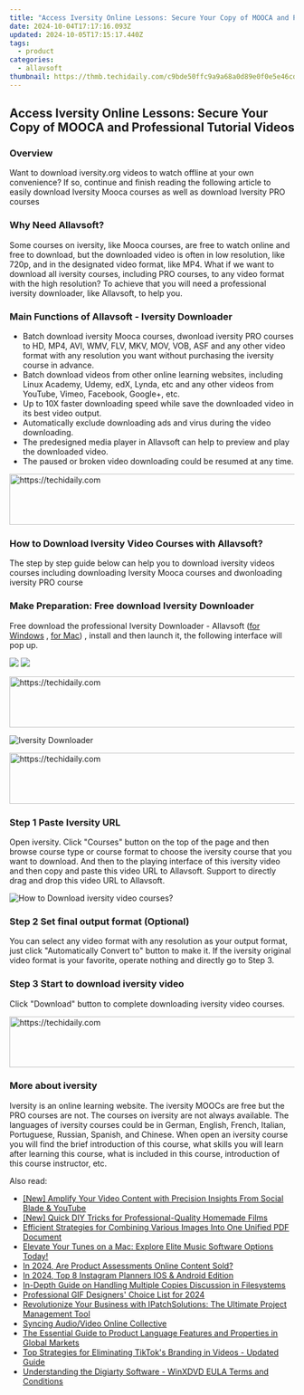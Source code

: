```yaml
---
title: "Access Iversity Online Lessons: Secure Your Copy of MOOCA and Professional Tutorial Videos"
date: 2024-10-04T17:17:16.093Z
updated: 2024-10-05T17:15:17.440Z
tags:
  - product
categories:
  - allavsoft
thumbnail: https://thmb.techidaily.com/c9bde50ffc9a9a68a0d89e0f0e5e46cd2e144cb4ea5d9637c925f68f1f756db1.jpg
---
```


## Access Iversity Online Lessons: Secure Your Copy of MOOCA and Professional Tutorial Videos

### Overview

Want to download iversity.org videos to watch offline at your own convenience? If so, continue and finish reading the following article to easily download Iversity Mooca courses as well as download Iversity PRO courses

### Why Need Allavsoft?

Some courses on iversity, like Mooca courses, are free to watch online and free to download, but the downloaded video is often in low resolution, like 720p, and in the designated video format, like MP4\. What if we want to download all iversity courses, including PRO courses, to any video format with the high resolution? To achieve that you will need a professional iversity downloader, like Allavsoft, to help you.

### Main Functions of Allavsoft - Iversity Downloader

* Batch download iversity Mooca courses, dwonload iversity PRO courses to HD, MP4, AVI, WMV, FLV, MKV, MOV, VOB, ASF and any other video format with any resolution you want without purchasing the iversity course in advance.
* Batch download videos from other online learning websites, including Linux Academy, Udemy, edX, Lynda, etc and any other videos from YouTube, Vimeo, Facebook, Google+, etc.
* Up to 10X faster downloading speed while save the downloaded video in its best video output.
* Automatically exclude downloading ads and virus during the video downloading.
* The predesigned media player in Allavsoft can help to preview and play the downloaded video.
* The paused or broken video downloading could be resumed at any time.

<!-- affiliate ads begin -->
<a href="https://aligracehair.sjv.io/c/5597632/1886019/19272" target="_top" id="1886019">
  <img src="//a.impactradius-go.com/display-ad/19272-1886019" border="0" alt="https://techidaily.com" width="728" height="90"/>
</a>
<img height="0" width="0" src="https://aligracehair.sjv.io/i/5597632/1886019/19272" style="position:absolute;visibility:hidden;" border="0" />
<!-- affiliate ads end -->

### How to Download Iversity Video Courses with Allavsoft?

The step by step guide below can help you to download iversity videos courses including downloading Iversity Mooca courses and dwonloading iversity PRO course

### Make Preparation: Free download Iversity Downloader

Free download the professional Iversity Downloader - Allavsoft ([for Windows](https://tools.techidaily.com/allavsoft/products/) , [for Mac](https://tools.techidaily.com/allavsoft/products/)) , install and then launch it, the following interface will pop up.

[![](https://www.allavsoft.com/how-to/../images/how-to/free-download-win.jpg)](https://tools.techidaily.com/allavsoft/products/) [![](https://www.allavsoft.com/how-to/../images/how-to/free-download-mac.jpg)](https://tools.techidaily.com/allavsoft/products/)

<!-- affiliate ads begin -->
<a href="https://ephamedtechinc.pxf.io/c/5597632/2123509/26400" target="_top" id="2123509">
  <img src="//a.impactradius-go.com/display-ad/26400-2123509" border="0" alt="https://techidaily.com" width="728" height="90"/>
</a>
<img height="0" width="0" src="https://ephamedtechinc.pxf.io/i/5597632/2123509/26400" style="position:absolute;visibility:hidden;" border="0" />
<!-- affiliate ads end -->

![Iversity Downloader](https://www.allavsoft.com/how-to/../images/allavsoft/screen-shot-600.jpg)

<!-- affiliate ads begin -->
<a href="https://appsumo.8odi.net/c/5597632/2105874/7443" target="_top" id="2105874">
  <img src="//a.impactradius-go.com/display-ad/7443-2105874" border="0" alt="https://techidaily.com" width="728" height="90"/>
</a>
<img height="0" width="0" src="https://appsumo.8odi.net/i/5597632/2105874/7443" style="position:absolute;visibility:hidden;" border="0" />
<!-- affiliate ads end -->

### Step 1 Paste Iversity URL

Open iversity. Click "Courses" button on the top of the page and then browse course type or course format to choose the iversity course that you want to download. And then to the playing interface of this iversity video and then copy and paste this video URL to Allavsoft. Support to directly drag and drop this video URL to Allavsoft.

![How to Download iversity video courses?](https://www.allavsoft.com/how-to/../images/how-to/download-rtmp-video/download-rtmp-video.jpg)

### Step 2 Set final output format (Optional)

You can select any video format with any resolution as your output format, just click "Automatically Convert to" button to make it. If the iversity original video format is your favorite, operate nothing and directly go to Step 3.

### Step 3 Start to download iversity video

Click "Download" button to complete downloading iversity video courses.

<!-- affiliate ads begin -->
<a href="https://unicoeye.pxf.io/c/5597632/2134236/18498" target="_top" id="2134236">
  <img src="//a.impactradius-go.com/display-ad/18498-2134236" border="0" alt="https://techidaily.com" width="728" height="90"/>
</a>
<img height="0" width="0" src="https://unicoeye.pxf.io/i/5597632/2134236/18498" style="position:absolute;visibility:hidden;" border="0" />
<!-- affiliate ads end -->

### More about iversity

Iversity is an online learning website. The iversity MOOCs are free but the PRO courses are not. The courses on iversity are not always available. The languages of iversity courses could be in German, English, French, Italian, Portuguese, Russian, Spanish, and Chinese. When open an iversity course you will find the brief introduction of this course, what skills you will learn after learning this course, what is included in this course, introduction of this course instructor, etc.

<ins class="adsbygoogle"
     style="display:block"
     data-ad-format="autorelaxed"
     data-ad-client="ca-pub-7571918770474297"
     data-ad-slot="1223367746"></ins>

<ins class="adsbygoogle"
     style="display:block"
     data-ad-client="ca-pub-7571918770474297"
     data-ad-slot="8358498916"
     data-ad-format="auto"
     data-full-width-responsive="true"></ins>

<span class="atpl-alsoreadstyle">Also read:</span>
<div><ul>
<li><a href="https://youtube-lab.techidaily.com/mplify-your-video-content-with-precision-insights-from-social-blade-and-youtube/"><u>[New] Amplify Your Video Content with Precision Insights From Social Blade & YouTube</u></a></li>
<li><a href="https://extra-skills.techidaily.com/new-quick-diy-tricks-for-professional-quality-homemade-films/"><u>[New] Quick DIY Tricks for Professional-Quality Homemade Films</u></a></li>
<li><a href="https://fox-web3.techidaily.com/efficient-strategies-for-combining-various-images-into-one-unified-pdf-document/"><u>Efficient Strategies for Combining Various Images Into One Unified PDF Document</u></a></li>
<li><a href="https://fox-web3.techidaily.com/elevate-your-tunes-on-a-mac-explore-elite-music-software-options-today/"><u>Elevate Your Tunes on a Mac: Explore Elite Music Software Options Today!</u></a></li>
<li><a href="https://fox-helps.techidaily.com/in-2024-are-product-assessments-online-content-sold/"><u>In 2024, Are Product Assessments Online Content Sold?</u></a></li>
<li><a href="https://instagram-videos.techidaily.com/in-2024-top-8-instagram-planners-ios-and-android-edition/"><u>In 2024, Top 8 Instagram Planners IOS & Android Edition</u></a></li>
<li><a href="https://fox-web3.techidaily.com/in-depth-guide-on-handling-multiple-copies-discussion-in-filesystems/"><u>In-Depth Guide on Handling Multiple Copies Discussion in Filesystems</u></a></li>
<li><a href="https://facebook-record-videos.techidaily.com/professional-gif-designers-choice-list-for-2024/"><u>Professional GIF Designers' Choice List for 2024</u></a></li>
<li><a href="https://fox-web3.techidaily.com/revolutionize-your-business-with-ipatchsolutions-the-ultimate-project-management-tool/"><u>Revolutionize Your Business with IPatchSolutions: The Ultimate Project Management Tool</u></a></li>
<li><a href="https://extra-lessons.techidaily.com/syncing-audiovideo-online-collective/"><u>Syncing Audio/Video Online Collective</u></a></li>
<li><a href="https://fox-web3.techidaily.com/the-essential-guide-to-product-language-features-and-properties-in-global-markets/"><u>The Essential Guide to Product Language Features and Properties in Global Markets</u></a></li>
<li><a href="https://win-updates.techidaily.com/top-strategies-for-eliminating-tiktoks-branding-in-videos-updated-guide/"><u>Top Strategies for Eliminating TikTok's Branding in Videos - Updated Guide</u></a></li>
<li><a href="https://vp-tips.techidaily.com/understanding-the-digiarty-software-winxdvd-eula-terms-and-conditions/"><u>Understanding the Digiarty Software - WinXDVD EULA Terms and Conditions</u></a></li>
</ul></div>


